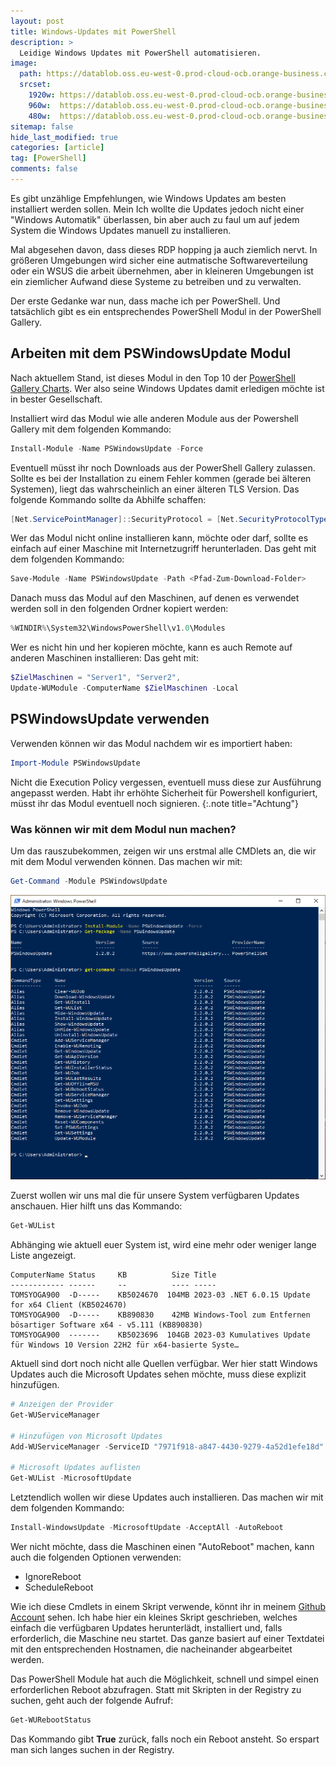 ```yaml
---
layout: post
title: Windows-Updates mit PowerShell 
description: >
  Leidige Windows Updates mit PowerShell automatisieren.
image: 
  path: https://datablob.oss.eu-west-0.prod-cloud-ocb.orange-business.com/images/beispiel_artikel.png
  srcset:
    1920w: https://datablob.oss.eu-west-0.prod-cloud-ocb.orange-business.com/images/beispiel_artikel.png
    960w:  https://datablob.oss.eu-west-0.prod-cloud-ocb.orange-business.com/images/beispiel_artikel@0,5.png
    480w:  https://datablob.oss.eu-west-0.prod-cloud-ocb.orange-business.com/images/beispiel_artikel@0,25x.png
sitemap: false
hide_last_modified: true
categories: [article]
tag: [PowerShell]
comments: false
---
```


Es gibt unzählige Empfehlungen, wie Windows Updates am besten installiert werden sollen. Mein Ich wollte die Updates jedoch nicht einer "Windows Automatik" überlassen, bin aber auch zu faul um auf jedem System die Windows Updates manuell zu installieren. 

Mal abgesehen davon, dass dieses RDP hopping ja auch ziemlich nervt. In größeren Umgebungen wird sicher eine autmatische Softwareverteilung oder ein WSUS die arbeit übernehmen, aber in kleineren Umgebungen ist ein ziemlicher Aufwand diese Systeme zu betreiben und zu verwalten.

Der erste Gedanke war nun, dass mache ich per PowerShell. Und tatsächlich gibt es ein entsprechendes PowerShell Modul in der PowerShell Gallery.

## Arbeiten mit dem PSWindowsUpdate Modul

Nach aktuellem Stand, ist dieses Modul in den Top 10 der [PowerShell Gallery Charts][1]. Wer also seine Windows Updates damit erledigen möchte ist in bester Gesellschaft.

Installiert wird das Modul wie alle anderen Module aus der Powershell Gallery mit dem folgenden Kommando:

~~~powershell
Install-Module -Name PSWindowsUpdate -Force
~~~

Eventuell müsst ihr noch Downloads aus der PowerShell Gallery zulassen. Sollte es bei der Installation zu einem Fehler kommen (gerade bei älteren Systemen), liegt das wahrscheinlich an einer älteren TLS Version. Das folgende Kommando sollte da Abhilfe schaffen:

~~~powershell
[Net.ServicePointManager]::SecurityProtocol = [Net.SecurityProtocolType]::Tls12
~~~

Wer das Modul nicht online installieren kann, möchte oder darf, sollte es einfach auf einer Maschine mit Internetzugriff herunterladen. Das geht mit dem folgenden Kommando:

~~~powershell
Save-Module -Name PSWindowsUpdate -Path <Pfad-Zum-Download-Folder>
~~~

Danach muss das Modul auf den Maschinen, auf denen es verwendet werden soll in den folgenden Ordner kopiert werden:

~~~powershell
%WINDIR%\System32\WindowsPowerShell\v1.0\Modules
~~~

Wer es nicht hin und her kopieren möchte, kann es auch Remote auf anderen Maschinen installieren: Das geht mit:

~~~powershell
$ZielMaschinen = "Server1", "Server2", 
Update-WUModule -ComputerName $ZielMaschinen -Local
~~~

## PSWindowsUpdate verwenden

Verwenden können wir das Modul nachdem wir es importiert haben:

~~~powershell
Import-Module PSWindowsUpdate
~~~

Nicht die Execution Policy vergessen, eventuell muss diese zur Ausführung angepasst werden. Habt ihr erhöhte Sicherheit für Powershell konfiguriert, müsst ihr das Modul eventuell noch signieren.
{:.note title="Achtung"}

### Was können wir mit dem Modul nun machen?

Um das rauszubekommen, zeigen wir uns erstmal alle CMDlets an, die wir mit dem Modul verwenden können. Das machen wir mit:

~~~powershell
Get-Command -Module PSWindowsUpdate
~~~

![400x200](/assets/img/article/WUmitPowerShell01.png "Ausgabe von Get-Command -Module PSWindowsUpdate")

Zuerst wollen wir uns mal die für unsere System verfügbaren Updates anschauen. Hier hilft uns das Kommando:

~~~powershell
Get-WUList
~~~

Abhänging wie aktuell euer System ist, wird eine mehr oder weniger lange Liste angezeigt.

~~~
ComputerName Status     KB          Size Title
------------ ------     --          ---- -----
TOMSYOGA900  -D-----    KB5024670  104MB 2023-03 .NET 6.0.15 Update for x64 Client (KB5024670)
TOMSYOGA900  -D-----    KB890830    42MB Windows-Tool zum Entfernen bösartiger Software x64 - v5.111 (KB890830)
TOMSYOGA900  -------    KB5023696  104GB 2023-03 Kumulatives Update für Windows 10 Version 22H2 für x64-basierte Syste…
~~~

Aktuell sind dort noch nicht alle Quellen verfügbar. Wer hier statt Windows Updates auch die Microsoft Updates sehen möchte, muss diese explizit hinzufügen.

~~~powershell
# Anzeigen der Provider
Get-WUServiceManager

# Hinzufügen von Microsoft Updates 
Add-WUServiceManager -ServiceID "7971f918-a847-4430-9279-4a52d1efe18d" -AddServiceFlag 7

# Microsoft Updates auflisten
Get-WUList -MicrosoftUpdate
~~~

Letztendlich wollen wir diese Updates auch installieren. Das machen wir mit dem folgenden Kommando:

~~~powershell
Install-WindowsUpdate -MicrosoftUpdate -AcceptAll -AutoReboot
~~~

Wer nicht möchte, dass die Maschinen einen "AutoReboot" machen, kann auch die folgenden Optionen verwenden:

* IgnoreReboot 
* ScheduleReboot

Wie ich diese Cmdlets in einem Skript verwende, könnt ihr in meinem [Github Account][3] sehen. Ich habe hier ein kleines Skript geschrieben, welches einfach die verfügbaren Updates herunterlädt, installiert und, falls erforderlich, die Maschine neu startet. Das ganze basiert auf einer Textdatei mit den entsprechenden Hostnamen, die nacheinander abgearbeitet werden.

Das PowerShell Module hat auch die Möglichkeit, schnell und simpel einen erforderlichen Reboot abzufragen. Statt mit Skripten in der Registry zu suchen, geht auch der folgende Aufruf:

~~~powershell
Get-WURebootStatus
~~~

Das Kommando gibt **True** zurück, falls noch ein Reboot ansteht. So erspart man sich langes suchen in der Registry.

[1]: https://www.powershellgallery.com/stats/packages
[2]: /assets/img/article/windowsupdates001.png
[3]: https://github.com/thomaskrampe/PowerShell/tree/master/Windows/WindowsUpdate 